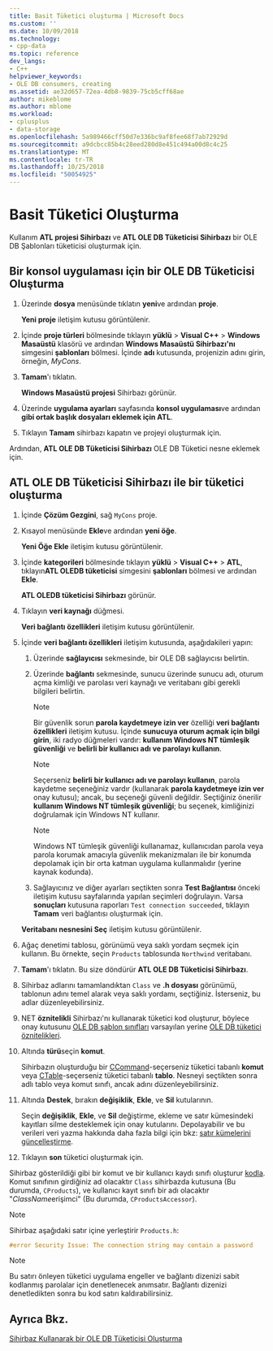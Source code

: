 ```yaml
---
title: Basit Tüketici oluşturma | Microsoft Docs
ms.custom: ''
ms.date: 10/09/2018
ms.technology:
- cpp-data
ms.topic: reference
dev_langs:
- C++
helpviewer_keywords:
- OLE DB consumers, creating
ms.assetid: ae32d657-72ea-4db8-9839-75cb5cff68ae
author: mikeblome
ms.author: mblome
ms.workload:
- cplusplus
- data-storage
ms.openlocfilehash: 5a989466cff50d7e336bc9af8fee68f7ab72929d
ms.sourcegitcommit: a9dcbcc85b4c28eed280d8e451c494a00d8c4c25
ms.translationtype: MT
ms.contentlocale: tr-TR
ms.lasthandoff: 10/25/2018
ms.locfileid: "50054925"
---
```

# <a name="creating-a-simple-consumer"></a>Basit Tüketici Oluşturma

Kullanım **ATL projesi Sihirbazı** ve **ATL OLE DB Tüketicisi Sihirbazı** bir OLE DB Şablonları tüketicisi oluşturmak için.

## <a name="to-create-a-console-application-for-an-ole-db-consumer"></a>Bir konsol uygulaması için bir OLE DB Tüketicisi Oluşturma

1. Üzerinde **dosya** menüsünde tıklatın **yeni**ve ardından **proje**.

   **Yeni proje** iletişim kutusu görüntülenir.

1. İçinde **proje türleri** bölmesinde tıklayın **yüklü** > **Visual C++** > **Windows Masaüstü** klasörü ve ardından **Windows Masaüstü Sihirbazı'nı** simgesini **şablonları** bölmesi. İçinde **adı** kutusunda, projenizin adını girin, örneğin, *MyCons*.

1. **Tamam**'ı tıklatın.

   **Windows Masaüstü projesi** Sihirbazı görünür.

1. Üzerinde **uygulama ayarları** sayfasında **konsol uygulaması**ve ardından **gibi ortak başlık dosyaları eklemek için ATL**.

1. Tıklayın **Tamam** sihirbazı kapatın ve projeyi oluşturmak için.

Ardından, **ATL OLE DB Tüketicisi Sihirbazı** OLE DB Tüketici nesne eklemek için.

## <a name="to-create-a-consumer-with-the-atl-ole-db-consumer-wizard"></a>ATL OLE DB Tüketicisi Sihirbazı ile bir tüketici oluşturma

1. İçinde **Çözüm Gezgini**, sağ `MyCons` proje.

1. Kısayol menüsünde **Ekle**ve ardından **yeni öğe**.

   **Yeni Öğe Ekle** iletişim kutusu görüntülenir.

1. İçinde **kategorileri** bölmesinde tıklayın **yüklü** > **Visual C++** > **ATL**, tıklayın**ATL OLEDB tüketicisi** simgesini **şablonları** bölmesi ve ardından **Ekle**.

   **ATL OLEDB tüketicisi Sihirbazı** görünür.

1. Tıklayın **veri kaynağı** düğmesi.

   **Veri bağlantı özellikleri** iletişim kutusu görüntülenir.

1. İçinde **veri bağlantı özellikleri** iletişim kutusunda, aşağıdakileri yapın:

    1. Üzerinde **sağlayıcısı** sekmesinde, bir OLE DB sağlayıcısı belirtin.

    1. Üzerinde **bağlantı** sekmesinde, sunucu üzerinde sunucu adı, oturum açma kimliği ve parolası veri kaynağı ve veritabanı gibi gerekli bilgileri belirtin.

       > [!NOTE]
       > Bir güvenlik sorun **parola kaydetmeye izin ver** özelliği **veri bağlantı özellikleri** iletişim kutusu. İçinde **sunucuya oturum açmak için bilgi girin**, iki radyo düğmeleri vardır: **kullanım Windows NT tümleşik güvenliği** ve **belirli bir kullanıcı adı ve parolayı kullanın**.

       > [!NOTE]
       > Seçerseniz **belirli bir kullanıcı adı ve parolayı kullanın**, parola kaydetme seçeneğiniz vardır (kullanarak **parola kaydetmeye izin ver** onay kutusu); ancak, bu seçeneği güvenli değildir. Seçtiğiniz önerilir **kullanım Windows NT tümleşik güvenliği**; bu seçenek, kimliğinizi doğrulamak için Windows NT kullanır.

       > [!NOTE]
       > Windows NT tümleşik güvenliği kullanamaz, kullanıcıdan parola veya parola korumak amacıyla güvenlik mekanizmaları ile bir konumda depolamak için bir orta katman uygulama kullanmalıdır (yerine kaynak kodunda).

   1. Sağlayıcınız ve diğer ayarları seçtikten sonra **Test Bağlantısı** önceki iletişim kutusu sayfalarında yapılan seçimleri doğrulayın. Varsa **sonuçları** kutusuna raporları `Test connection succeeded`, tıklayın **Tamam** veri bağlantısı oluşturmak için.

   **Veritabanı nesnesini Seç** iletişim kutusu görüntülenir.

1. Ağaç denetimi tablosu, görünümü veya saklı yordam seçmek için kullanın. Bu örnekte, seçin `Products` tablosunda `Northwind` veritabanı.

1. **Tamam**'ı tıklatın. Bu size döndürür **ATL OLE DB Tüketicisi Sihirbazı**.

1. Sihirbaz adlarını tamamlandıktan `Class` ve **.h dosyası** görünümü, tablonun adını temel alarak veya saklı yordamı, seçtiğiniz. İsterseniz, bu adlar düzenleyebilirsiniz.

1. NET **öznitelikli** Sihirbazı'nı kullanarak tüketici kod oluşturur, böylece onay kutusunu [OLE DB şablon sınıfları](../../data/oledb/ole-db-consumer-templates-reference.md) varsayılan yerine [OLE DB tüketici öznitelikleri](../../windows/ole-db-consumer-attributes.md).

1. Altında **türü**seçin **komut**.

   Sihirbazın oluşturduğu bir [CCommand](../../data/oledb/ccommand-class.md)-seçerseniz tüketici tabanlı **komut** veya [CTable](../../data/oledb/ctable-class.md)-seçerseniz tüketici tabanlı **tablo**. Nesneyi seçtikten sonra adlı tablo veya komut sınıfı, ancak adını düzenleyebilirsiniz.

1. Altında **Destek**, bırakın **değişiklik**, **Ekle**, ve **Sil** kutularının.

   Seçin **değişiklik**, **Ekle**, ve **Sil** değiştirme, ekleme ve satır kümesindeki kayıtları silme desteklemek için onay kutularını. Depolayabilir ve bu verileri veri yazma hakkında daha fazla bilgi için bkz: [satır kümelerini güncelleştirme](../../data/oledb/updating-rowsets.md).

1. Tıklayın **son** tüketici oluşturmak için.

Sihirbaz gösterildiği gibi bir komut ve bir kullanıcı kaydı sınıfı oluşturur [kodla](../../data/oledb/consumer-wizard-generated-classes.md). Komut sınıfının girdiğiniz ad olacaktır `Class` sihirbazda kutusuna (Bu durumda, `CProducts`), ve kullanıcı kayıt sınıfı bir adı olacaktır "*ClassName*erişimci" (Bu durumda, `CProductsAccessor`).

> [!NOTE]
> Sihirbaz aşağıdaki satır içine yerleştirir `Products.h`:

```cpp
#error Security Issue: The connection string may contain a password
```

> [!NOTE]
> Bu satırı önleyen tüketici uygulama engeller ve bağlantı dizenizi sabit kodlanmış parolalar için denetlenecek anımsatır. Bağlantı dizenizi denetledikten sonra bu kod satırı kaldırabilirsiniz.

## <a name="see-also"></a>Ayrıca Bkz.

[Sihirbaz Kullanarak bir OLE DB Tüketicisi Oluşturma](../../data/oledb/creating-an-ole-db-consumer-using-a-wizard.md)
